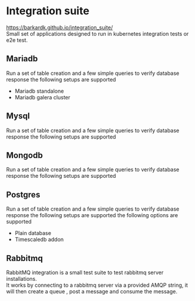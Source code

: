 # Integration suite
https://barkardk.github.io/integration_suite/  
Small set of applications designed to run in kubernetes integration tests or e2e test. 

## Mariadb
 Run a set of table creation and a few simple queries to verify database response the following setups are supported
 - Mariadb standalone
 - Mariadb galera cluster

## Mysql 
Run a set of table creation and a few simple queries to verify database response the following setups are supported

## Mongodb 
Run a set of table creation and a few simple queries to verify database response the following setups are supported 

## Postgres 
Run a set of table creation and a few simple queries to verify database response the following setups are supported 
the following options are supported
- Plain database
- Timescaledb addon 

## Rabbitmq
RabbitMQ integration is a small test suite to test rabbitmq server installations.  
It works by connecting to a rabbitmq server via a provided AMQP string, it will then create a queue , post a message and consume the message.   


